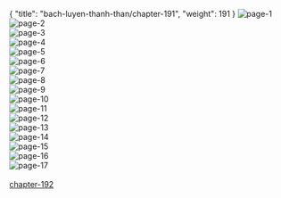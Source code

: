 { "title": "bach-luyen-thanh-than/chapter-191", "weight": 191 }
<img src="bach-luyen-thanh-than_0191_01-f1b0d644d3e09218795838ad84e930cd.webp" alt="page-1" origin="http://storage.fshare.vn/Test-vechai/1516429149-Bach-Luyen-Thanh-Than-chap-185-ve-chai-02.jpg"><br/>
<img src="bach-luyen-thanh-than_0191_02-a7e48d0ba79537d15b1a98edaf34b9fd.webp" alt="page-2" origin="http://storage.fshare.vn/Test-vechai/1516429149-Bach-Luyen-Thanh-Than-chap-185-ve-chai-03.jpg"><br/>
<img src="bach-luyen-thanh-than_0191_03-308e0b24801a33820557cdc13c768ba9.webp" alt="page-3" origin="http://storage.fshare.vn/Test-vechai/1516429149-Bach-Luyen-Thanh-Than-chap-185-ve-chai-04.jpg"><br/>
<img src="bach-luyen-thanh-than_0191_04-28f7e0a06fed0550806de9556ee72f09.webp" alt="page-4" origin="http://storage.fshare.vn/Test-vechai/1516429149-Bach-Luyen-Thanh-Than-chap-185-ve-chai-05.jpg"><br/>
<img src="bach-luyen-thanh-than_0191_05-8b09a348608f8a3ee2e65eee2295c4ca.webp" alt="page-5" origin="http://storage.fshare.vn/Test-vechai/1516429149-Bach-Luyen-Thanh-Than-chap-185-ve-chai-06.jpg"><br/>
<img src="bach-luyen-thanh-than_0191_06-9c42d807d75ddd2e66c18daf4310e18a.webp" alt="page-6" origin="http://storage.fshare.vn/Test-vechai/1516429149-Bach-Luyen-Thanh-Than-chap-185-ve-chai-07.jpg"><br/>
<img src="bach-luyen-thanh-than_0191_07-ae237966841d45e16dfad41d74510a79.webp" alt="page-7" origin="http://storage.fshare.vn/Test-vechai/1516429149-Bach-Luyen-Thanh-Than-chap-185-ve-chai-08.jpg"><br/>
<img src="bach-luyen-thanh-than_0191_08-5277dec6e9149e539efc61e4d772d921.webp" alt="page-8" origin="http://storage.fshare.vn/Test-vechai/1516429149-Bach-Luyen-Thanh-Than-chap-185-ve-chai-09.jpg"><br/>
<img src="http://adx.kul.vn/www/delivery/avw.php?zoneid=263&amp;cb=1524452180&amp;n=af995ff0" alt="page-9" origin="http://adx.kul.vn/www/delivery/avw.php?zoneid=263&amp;cb=1524452180&amp;n=af995ff0"><br/>
<img src="bach-luyen-thanh-than_0191_10-80b14aeb3418f57f4eb02f493cafda0d.webp" alt="page-10" origin="http://storage.fshare.vn/Test-vechai/1516429149-Bach-Luyen-Thanh-Than-chap-185-ve-chai-10.jpg"><br/>
<img src="bach-luyen-thanh-than_0191_11-56d4eae362f1cb082c04cb8605ed7115.webp" alt="page-11" origin="http://storage.fshare.vn/Test-vechai/1516429149-Bach-Luyen-Thanh-Than-chap-185-ve-chai-11.jpg"><br/>
<img src="bach-luyen-thanh-than_0191_12-b80ff248ef9fc3ddba3cb5af049469f5.webp" alt="page-12" origin="http://storage.fshare.vn/Test-vechai/1516429149-Bach-Luyen-Thanh-Than-chap-185-ve-chai-12.jpg"><br/>
<img src="bach-luyen-thanh-than_0191_13-a9c4e705c1ae462158157389af900254.webp" alt="page-13" origin="http://storage.fshare.vn/Test-vechai/1516429149-Bach-Luyen-Thanh-Than-chap-185-ve-chai-13.jpg"><br/>
<img src="bach-luyen-thanh-than_0191_14-9a1ba8e12fd51766ee9f6345e46b969b.webp" alt="page-14" origin="http://storage.fshare.vn/Test-vechai/1516429149-Bach-Luyen-Thanh-Than-chap-185-ve-chai-14.jpg"><br/>
<img src="bach-luyen-thanh-than_0191_15-0ac20748192f209016fa9f0a3f5af31d.webp" alt="page-15" origin="http://storage.fshare.vn/Test-vechai/1516429149-Bach-Luyen-Thanh-Than-chap-185-ve-chai-15.jpg"><br/>
<img src="bach-luyen-thanh-than_0191_16-c7404cddcd761cee692329fe49f8085a.webp" alt="page-16" origin="http://storage.fshare.vn/Test-vechai/1516429149-Bach-Luyen-Thanh-Than-chap-185-ve-chai-16.jpg"><br/>
<img src="bach-luyen-thanh-than_0191_17-1c4fd35fa85cd84536edadd44607863c.webp" alt="page-17" origin="http://storage.fshare.vn/Test-vechai/1516429149-Bach-Luyen-Thanh-Than-chap-185-ve-chai-17.jpg"><br/>
<br/><a class="nextchap" href="/bach-luyen-thanh-than/chapter-192">chapter-192</a>
